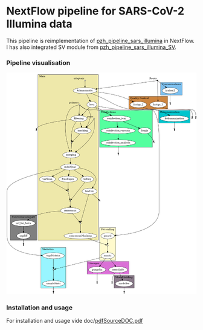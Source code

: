 NextFlow pipeline for SARS-CoV-2 Illumina data
==============================================

This pipeline is reimplementation of [pzh_pipeline_sars_illumina](https://github.com/michallaz/pzh_pipeline_sars_illumina) in NextFlow.
I has also integrated SV module from [pzh_pipeline_sars_illumina_SV](https://github.com/michallaz/pzh_pipeline_sars_illumina_SV).

### Pipeline visualisation

![flowchart](flowchart-sars.png "overview of the pipeline")

### Installation and usage

For installation and usage vide doc/[pdfSourceDOC.pdf](doc%2FpdfSourceDOC.pdf)